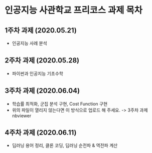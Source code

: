 # 인공지능 사관학교 프리코스 과제 목차

## 1주차 과제 (2020.05.21)
* 인공지능 사례 분석
## 2주차 과제 (2020.05.28)
* 파이썬과 인공지능 기초수학
## 3주차 과제 (2020.06.04)
* 학습률 최적화, 군집 분석 구현, Cost Function 구현
* 위의 파일이 열리지 않는다면 이 방식으로 업로드 해 주세요. ->  3주차 과제 nbviewer
## 4주차 과제 (2020.06.11)
* 딥러닝 용어 정리, 클론 코딩, 딥러닝 순전파 & 역전파 계산
